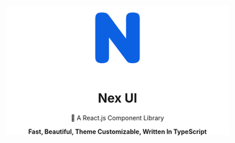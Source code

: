 <div style="background:white;">
  <p align="center">
    <img src='./assets/logo.png' style="width: 150px; height: 150px;" />
  </p>

  <h1 align="center">Nex UI</h1>
  <p align="center">🎉 A React.js Component Library</p>
  <p align="center"><b>Fast, Beautiful, Theme Customizable, Written In TypeScript</b></p>
</div>
